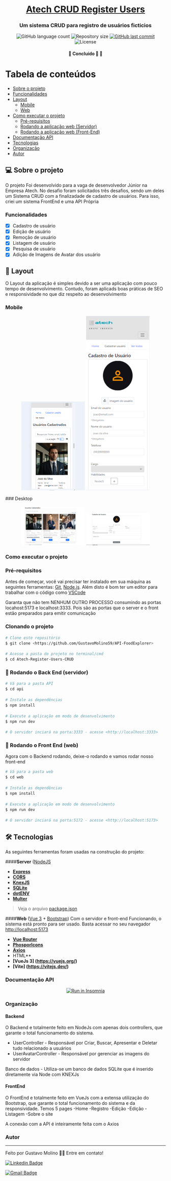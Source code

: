 <h1 align="center">
      <a href="#" alt="Sestema CRUD Atech Tech">Atech CRUD Register Users</a>
</h1>
<h3 align="center">
    Um sistema CRUD para registro de usuários ficticios
</h3>
<p align="center">
  <img alt="GitHub language count" src="https://img.shields.io/github/languages/count/GustavoMolino59/Atech-Register-Users-CRUD?color=%2304D361">

  <img alt="Repository size" src="https://img.shields.io/github/repo-size/GustavoMolino59/Atech-Register-Users-CRUD">
  
  <a href="https://github.com/GustavoMolino59/API-FoodExplorer/commits/master">
    <img alt="GitHub last commit" src="https://img.shields.io/github/last-commit/GustavoMolino59/Atech-Register-Users-CRUD">
  </a>
    
   <img alt="License" src="https://img.shields.io/badge/license-MIT-brightgreen">
   
   
 <h4 align="center">
	🚧   Concluído 🚀 🚧
</h4>

Tabela de conteúdos
=================
<!--ts-->

* [Sobre o projeto](#sobre-o-projeto)
* [Funcionalidades](#Features)
* [Layout](#-layout)
     * [Mobile](#mobile)
     * [Web](#web)
* [Como executar o projeto](#Como-executar-o-projeto)
     * [Pré-requisitos](#pré-requisitos)
     * [Rodando a aplicação web (Servidor)](#user-content---rodando-o-back-end-servidor)
     * [Rodando a aplicação web (Front-End)](#user-content---rodando-o-front-end-servidor)
* [Documentação API](#-documentação-api)
* [Tecnologias](#-tecnologias)
* [Organização](#-organização)
* [Autor](#-autor)
<!--te-->

## 💻 Sobre o projeto
O projeto Foi desenvolvido para a vaga de desenvolvedor Júnior na Empresa Atech. No desafio foram solicitados três desafios, sendo um deles um Sistema CRUD com a finalizadade de cadastro de usuários. Para isso, criei um sistema FrontEnd e uma API Própria


### Funcionalidades
- [x] Cadastro de usuário
- [x] Edição de usuário
- [x] Remoção de usuário
- [x] Listagem de usuário
- [x] Pesquisa de usuário
- [x] Adição de Imagens de Avatar dos usuário

## 🎨 Layout

O Layout da aplicação é simples devido a ser uma aplicação com pouco tempo de desenvolvimento. Contudo, foram aplicads boas práticas de SEO e responsividade no que diz respeito ao desenvolvimento

### Mobile
<p align="center">
  <img alt="Atech crud web mobile" title="#Atech crud web mobile" src="assets/Listing-Resposive.png" width="200px">

  <img alt="Atech crud web mobile" title="#Atech crud web mobile" src="assets/Mobile-Registro.png" width="200px">
</p>
### Desktop
<p align="center">
  <img alt="Atech crud web Desktop" title="#Atech crud web Desktop" src="assets/Desktop-image-1.png" width="200px">

  <img alt="Atech crud web Desktop" title="#Atech crud web Desktop" src="assets/Cadastro-Desktop-2.png" width="200px">
</p>


### Como executar o projeto
### Pré-requisitos
Antes de começar, você vai precisar ter instalado em sua máquina as seguintes ferramentas:
[Git](https://git-scm.com), [Node.js](https://nodejs.org/en/). 
Além disto é bom ter um editor para trabalhar com o código como [VSCode](https://code.visualstudio.com/)

Garanta que não tem NENHUM OUTRO PROCESSO consumindo as portas locahost:5173 e localhost:3333. Pois são as portas que o server e o front estão preparados para emitir comunicação

### Clonando o projeto
```bash
# Clone este repositório
$ git clone <https://github.com/GustavoMolino59/API-FoodExplorer>

# Acesse a pasta do projeto no terminal/cmd
$ cd Atech-Register-Users-CRUD
```


### 🎲 Rodando o Back End (servidor)
```bash
# Vá para a pasta API
$ cd api

# Instale as dependências
$ npm install

# Execute a aplicação em modo de desenvolvimento
$ npm run dev

# O servidor inciará na porta:3333 - acesse <http://localhost:3333>
````

### 🎲 Rodando o Front End (web)
Agora com o Backend rodando, deixe-o rodando e vamos rodar nosso front-end

```bash
# Vá para a pasta web
$ cd web

# Instale as dependências
$ npm install

# Execute a aplicação em modo de desenvolvimento
$ npm run dev

# O servidor inciará na porta:5172 - acesse <http://localhost:5173>
````


## 🛠 Tecnologias

As seguintes ferramentas foram usadas na construção do projeto:

####**Server**  ([NodeJS](https://nodejs.org/en/) 

-   **[Express](https://expressjs.com/)**
-   **[CORS](https://expressjs.com/en/resources/middleware/cors.html)**
-   **[KnexJS](http://knexjs.org/)**
-   **[SQLite](https://github.com/mapbox/node-sqlite3)**
-   **[dotENV](https://github.com/motdotla/dotenv)**
-   **[Multer](https://github.com/expressjs/multer)**
> Veja o arquivo  [package.json](https://github.com/GustavoMolino59/Atech-Register-Users-CRUD/blob/main/package.json)


####**Web**  ([Vue 3](https://vuejs.org/)  +  [Bootstrap](https://getbootstrap.com/))
Com o servidor e front-end Funcionando, o sistema está pronto para ser usado. Basta acessar no seu navegador <http://localhost:5173>
-   **[Vue Router](https://router.vuejs.org/)**
-   **[PhosporIcons](https://phosphoricons.com/)**
-   **[Axios](https://github.com/axios/axios)**
-   HTML**
-   **[VueJs 3] (https://vuejs.org/)**
-   **[Vite] (https://vitejs.dev/)**

### Documentação API
<p align="center">
  <a href="assets/Insomnia-Atech" target="_blank"><img src="https://insomnia.rest/images/run.svg" alt="Run in Insomnia"></a>
</p>

### Organização

#### **Backend**
O Backend e totalmente feito em NodeJs com apenas dois controllers, que garante o total funcionamento do sistema.
- UserController - Responsável por Criar, Buscar, Apresentar e Deletar tudo relacionado a usuários
- UserAvatarController - Responsável por gerenciar as imagens do servidor

Banco de dados - Utiliza-se um banco de dados SQLite que é inserido diretamente via Node com KNEXJs

#### **FrontEnd**
O FrontEnd e totalmente feito em VueJs com a extensa utilização do Bootstrap, que garante o total funcionamento do sistema e da responsividade.
Temos 5 pages
-Home
-Registro
-Edição
-Edição
-Listagem
-Sobre o site

A conexão com a API é inteiramente feita com o Axios
### Autor
---
Feito por Gustavo Molino 👋🏽 Entre em contato!

[![Linkedin Badge](https://img.shields.io/badge/-GustavoMolino-blue?style=flat-square&logo=Linkedin&logoColor=white&link=https://www.linkedin.com/in/gustavo-molino/)](https://www.linkedin.com/in/gustavo-molino/)

[![Gmail Badge](https://img.shields.io/badge/-g247144@dac.unicamp.br-c14438?style=flat-square&logo=Gmail&logoColor=white&link=mailto:g247144@dac.unicamp.br)](mailto:g247144@dac.unicamp.br)




